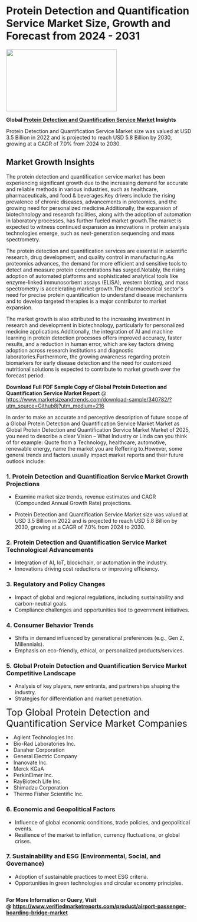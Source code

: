 <H1>Protein Detection and Quantification Service Market Size, Growth and Forecast from 2024 - 2031</H1><img class="aligncenter size-medium wp-image-584254" src="https://thirdeyenews.in/wp-content/uploads/2024/09/Global-Market-Research-300x168.jpeg" alt="" width="300" height="168" /><p><strong>Global&nbsp;<a href="https://www.marketsizeandtrends.com/download-sample/340782/?utm_source=Github8j?utm_medium=216">Protein Detection and Quantification Service Market</a> Insights</strong></p><p>Protein Detection and Quantification Service Market size was valued at USD 3.5 Billion in 2022 and is projected to reach USD 5.8 Billion by 2030, growing at a CAGR of 7.0% from 2024 to 2030.</p><p><h2>Market Growth Insights</h2> <p>The protein detection and quantification service market has been experiencing significant growth due to the increasing demand for accurate and reliable methods in various industries, such as healthcare, pharmaceuticals, and food & beverages.Key drivers include the rising prevalence of chronic diseases, advancements in proteomics, and the growing need for personalized medicine.Additionally, the expansion of biotechnology and research facilities, along with the adoption of automation in laboratory processes, has further fueled market growth.The market is expected to witness continued expansion as innovations in protein analysis technologies emerge, such as next-generation sequencing and mass spectrometry.</p> <p>The protein detection and quantification services are essential in scientific research, drug development, and quality control in manufacturing.As proteomics advances, the demand for more efficient and sensitive tools to detect and measure protein concentrations has surged.Notably, the rising adoption of automated platforms and sophisticated analytical tools like enzyme-linked immunosorbent assays (ELISA), western blotting, and mass spectrometry is accelerating market growth.The pharmaceutical sector's need for precise protein quantification to understand disease mechanisms and to develop targeted therapies is a major contributor to market expansion.</p> <p>The market growth is also attributed to the increasing investment in research and development in biotechnology, particularly for personalized medicine applications.Additionally, the integration of AI and machine learning in protein detection processes offers improved accuracy, faster results, and a reduction in human error, which are key factors driving adoption across research institutions and diagnostic laboratories.Furthermore, the growing awareness regarding protein biomarkers for early disease detection and the need for customized nutritional solutions is expected to contribute to market growth over the forecast period.</p> <p><span class=""><strong>Download Full PDF Sample Copy of Global Protein Detection and Quantification Service Market Report</strong> @ <a href="https://www.marketsizeandtrends.com/download-sample/340782/?utm_source=Github8j?utm_medium=216" target="_blank">https://www.marketsizeandtrends.com/download-sample/340782/?utm_source=Github8j?utm_medium=216</a></span></p><p>In order to make an accurate and perceptive description of future scope of a Global&nbsp;Protein Detection and Quantification Service Market Market as Global&nbsp;Protein Detection and Quantification Service Market Market of 2025, you need to describe a clear Vision &ndash; What Industry or Linda can you think of for example: Quote from a Technology, healthcare, automotive, renewable energy, name the market you are Reffering to.However, some general trends and factors usually impact market reports and their future outlook include:</p><h3>1.&nbsp;<strong>Protein Detection and Quantification Service Market Growth Projections</strong></h3><ul><li>Examine market size trends, revenue estimates and CAGR (Compounded Annual Growth Rate) projections.</li><li><p>Protein Detection and Quantification Service Market size was valued at USD 3.5 Billion in 2022 and is projected to reach USD 5.8 Billion by 2030, growing at a CAGR of 7.0% from 2024 to 2030.</p></li></ul><h3>2.&nbsp;<strong>Protein Detection and Quantification Service Market Technological Advancements</strong></h3><ul><li>Integration of AI, IoT, blockchain, or automation in the industry.</li><li>Innovations driving cost reductions or improving efficiency.</li></ul><h3>3.&nbsp;<strong>Regulatory and Policy Changes</strong></h3><ul><li>Impact of global and regional regulations, including sustainability and carbon-neutral goals.</li><li>Compliance challenges and opportunities tied to government initiatives.</li></ul><h3>4.&nbsp;<strong>Consumer Behavior Trends</strong></h3><ul><li>Shifts in demand influenced by generational preferences (e.g., Gen Z, Millennials).</li><li>Emphasis on eco-friendly, ethical, or personalized products/services.</li></ul><h3>5.&nbsp;<strong>Global Protein Detection and Quantification Service Market Competitive Landscape</strong></h3><ul><li>Analysis of key players, new entrants, and partnerships shaping the industry.</li><li>Strategies for differentiation and market penetration.</li></ul><p data-pm-slice="1 1 []"><span style="color: inherit; font-family: inherit; font-size: 25px;">Top Global Protein Detection and Quantification Service Market Companies</span></p><div class="" data-test-id=""><p><li>Agilent Technologies Inc.</li><li> Bio-Rad Laboratories Inc.</li><li> Danaher Corporation</li><li> General Electric Company</li><li> Inanovate Inc.</li><li> Merck KGaA</li><li> PerkinElmer Inc.</li><li> RayBiotech Life Inc.</li><li> Shimadzu Corporation</li><li> Thermo Fisher Scientific Inc.</li></p></div><h3>6.&nbsp;<strong>Economic and Geopolitical Factors</strong></h3><ul><li>Influence of global economic conditions, trade policies, and geopolitical events.</li><li>Resilience of the market to inflation, currency fluctuations, or global crises.</li></ul><h3>7.&nbsp;<strong>Sustainability and ESG (Environmental, Social, and Governance)</strong></h3><ul><li>Adoption of sustainable practices to meet ESG criteria.</li><li>Opportunities in green technologies and circular economy principles.</li></ul><h2><strong style="font-size: 14px;">For More Information or Query, Visit @&nbsp;</strong><a style="background-color: #ffffff; font-size: 14px;" href="https://www.marketsizeandtrends.com/report/protein-detection-and-quantification-service-market/" target="_blank">https://www.verifiedmarketreports.com/product/airport-passenger-boarding-bridge-market</a></h2>